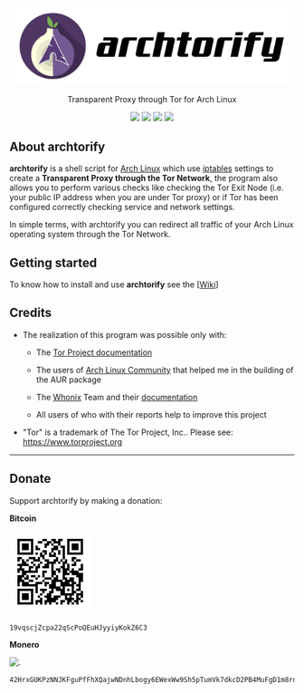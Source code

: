 <p align="center">
<img src="img/logo.png" alt="archtorify">
</p>

<p align="center">
Transparent Proxy through Tor for Arch Linux
</p>

<p align="center">
<a href="https://github.com/brainfucksec/archtorify/releases"><img src="https://img.shields.io/badge/version-1.26.1-blue"></a>
<a href="https://github.com/brainfucksec/archtorify/commits/master"><img src="https://img.shields.io/badge/build-passing-brightgreen.svg"></a>
<a href="https://github.com/brainfucksec/archtorify/wiki"><img src="https://img.shields.io/badge/docs-passing-brightgreen.svg"></a>
<a href="https://github.com/brainfucksec/archtorify/blob/master/LICENSE"><img src="https://img.shields.io/github/license/brainfucksec/archtorify.svg"></a>
</p>

## About archtorify

**archtorify** is a shell script for [Arch Linux](https://www.archlinux.org/) which use [iptables](https://www.netfilter.org/projects/iptables/index.html) settings to create a **Transparent Proxy through the Tor Network**, the program also allows you to perform various checks like checking the Tor Exit Node (i.e. your public IP address when you are under Tor proxy) or if Tor has been configured correctly checking service and network settings.

In simple terms, with archtorify you can redirect all traffic of your Arch Linux operating system through the Tor Network.

## Getting started

To know how to install and use **archtorify** see the \[[Wiki](https://github.com/brainfucksec/archtorify/wiki)\]


## Credits

* The realization of this program was possible only with:

    * The [Tor Project documentation](https://gitlab.torproject.org/tpo/tpa/team/-/wikis/home)

    * The users of [Arch Linux Community](https://bbs.archlinux.org/) that helped me in the building of the AUR package

    * The [Whonix](https://www.whonix.org/) Team and their [documentation](https://www.whonix.org/wiki/Documentation)

    * All users of who with their reports help to improve this project

* "Tor" is a trademark of The Tor Project, Inc.. Please see: https://www.torproject.org

---

## Donate

Support archtorify by making a donation:

**Bitcoin**

![.](img/bitcoin.png)

```
19vqscjZcpa22qScPoQEuHJyyiyKokZ6C3
```

**Monero**

![.](img/monero.png)

```
42HrxGUKPzNNJKFguPfFhXQajwNDnhLbogy6EWexWw9Sh5pTumVk7dkcD2PB4MuFgD1m8rnaR3pr1g852BWUTpXaTo9rQyr
```
